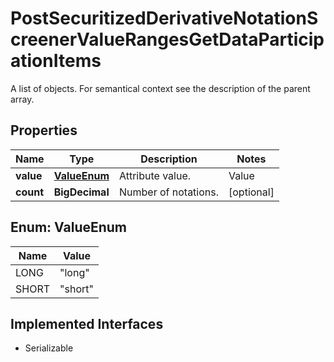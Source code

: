 

# PostSecuritizedDerivativeNotationScreenerValueRangesGetDataParticipationItems

A list of objects. For semantical context see the description of the parent array.

## Properties

Name | Type | Description | Notes
------------ | ------------- | ------------- | -------------
**value** | [**ValueEnum**](#ValueEnum) | Attribute value. | Value | Description | | --- | --- | | long | The factor certificate participates positively with rising levels of its effective underlying. | | short | The factor certificate participates negatively with rising levels of its effective underlying. |   |  [optional]
**count** | **BigDecimal** | Number of notations. |  [optional]



## Enum: ValueEnum

Name | Value
---- | -----
LONG | &quot;long&quot;
SHORT | &quot;short&quot;


## Implemented Interfaces

* Serializable


